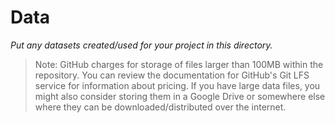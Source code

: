 # Data
*Put any datasets created/used for your project in this directory.*
> Note: GitHub charges for storage of files larger than 100MB within the repository. You can 
review the documentation for GitHub's Git LFS service for information about pricing. 
If you have large data files, you might also consider storing them in a Google Drive 
or somewhere else where they can be downloaded/distributed over the internet. 